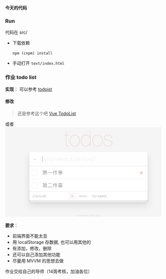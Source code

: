 **今天的代码**
### Run

代码在 src/

+ 下载依赖
   
    ``` npm (cnpm) install ```

+ 手动打开 `text/index.html`

### 作业  todo list

**实现**： 可以参考 [todoist](https://todoist.com)

#### 修改

> 还是参考这个吧 [Vue TodoList](https://cn.vuejs.org/v2/examples/todomvc.html)


或者 ![todoist.png](./todoist.png)

**要求**： 

+ 前端界面不能太丑
+ 用 localStorage 存数据, 也可以用其他的
+ 有添加，修改，删除
+ 还可以自己添加其他功能
+ 尽量用 MVVM 的思想去做

作业交给自己的导师（14周考核，加油各位）
